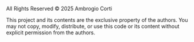 All Rights Reserved © 2025 Ambrogio Corti

This project and its contents are the exclusive property of the authors.
You may not copy, modify, distribute, or use this code or its content
without explicit permission from the authors.
